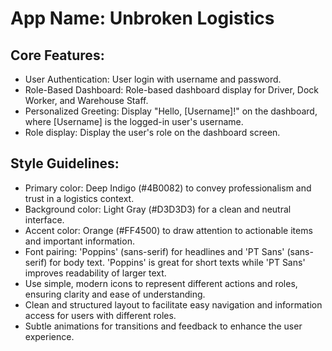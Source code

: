 # **App Name**: Unbroken Logistics

## Core Features:

- User Authentication: User login with username and password.
- Role-Based Dashboard: Role-based dashboard display for Driver, Dock Worker, and Warehouse Staff.
- Personalized Greeting: Display "Hello, [Username]!" on the dashboard, where [Username] is the logged-in user's username.
- Role display: Display the user's role on the dashboard screen.

## Style Guidelines:

- Primary color: Deep Indigo (#4B0082) to convey professionalism and trust in a logistics context.
- Background color: Light Gray (#D3D3D3) for a clean and neutral interface.
- Accent color: Orange (#FF4500) to draw attention to actionable items and important information.
- Font pairing: 'Poppins' (sans-serif) for headlines and 'PT Sans' (sans-serif) for body text. 'Poppins' is great for short texts while 'PT Sans' improves readability of larger text.
- Use simple, modern icons to represent different actions and roles, ensuring clarity and ease of understanding.
- Clean and structured layout to facilitate easy navigation and information access for users with different roles.
- Subtle animations for transitions and feedback to enhance the user experience.